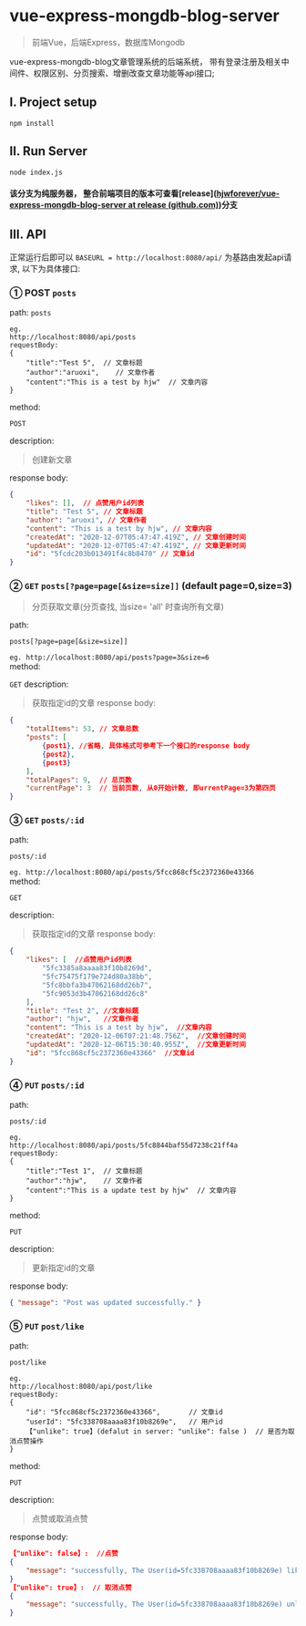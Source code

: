 # vue-express-mongdb-blog-server

>前端Vue，后端Express，数据库Mongodb 

vue-express-mongdb-blog文章管理系统的后端系统，
带有登录注册及相关中间件、权限区别、分页搜索、增删改查文章功能等api接口;



## Ⅰ. Project setup

```
npm install
```

## Ⅱ. Run Server

```
node index.js
```

#### 该分支为纯服务器， 整合前端项目的版本可查看[release]([hjwforever/vue-express-mongdb-blog-server at release (github.com)](https://github.com/hjwforever/vue-express-mongdb-blog-server/tree/release))分支



## Ⅲ. API

正常运行后即可以 ```BASEURL = http://localhost:8080/api/``` 为基路由发起api请求, 以下为具体接口:



### ① POST `posts`

path: `posts   `<br>

```
eg. 
http://localhost:8080/api/posts
requestBody:
{
    "title":"Test 5",  // 文章标题
    "author":"aruoxi",    // 文章作者
    "content":"This is a test by hjw"  // 文章内容
}
```

method: 

`POST`

description: 

>创建新文章

response body: 

```json
{
    "likes": [],  // 点赞用户id列表
    "title": "Test 5", // 文章标题
    "author": "aruoxi", // 文章作者
    "content": "This is a test by hjw", // 文章内容
    "createdAt": "2020-12-07T05:47:47.419Z", // 文章创建时间
    "updatedAt": "2020-12-07T05:47:47.419Z", // 文章更新时间
    "id": "5fcdc203b013491f4c8b8470" // 文章id
}
```





### ②  `GET` `posts[?page=page[&size=size]]` (default page=0,size=3)  

>分页获取文章(分页查找, 当size= 'all' 时查询所有文章)

path: 

`posts[?page=page[&size=size]]`

`eg. http://localhost:8080/api/posts?page=3&size=6`   
method: 

`GET`
description: 

>获取指定id的文章 
>response body: 

```json
{
    "totalItems": 53, // 文章总数
    "posts": [
        {post1}, //省略, 具体格式可参考下一个接口的response body
        {post2},
        {post3}
    ],
    "totalPages": 9,  // 总页数
    "currentPage": 3  // 当前页数, 从0开始计数, 即urrentPage=3为第四页
}
```



### ③ `GET` `posts/:id`

path:

 `posts/:id   `

`eg. http://localhost:8080/api/posts/5fcc868cf5c2372360e43366`   
method:

 `GET`

description: 

>获取指定id的文章 
>response body: 

```json
{
    "likes": [  //点赞用户id列表
        "5fc3385a8aaaa83f10b8269d",
        "5fc75475f179e724d80a38bb",
        "5fc8bbfa3b47062168dd26b7",
        "5fc9053d3b47062168dd26c8"
    ],
    "title": "Test 2", //文章标题
    "author": "hjw",   //文章作者
    "content": "This is a test by hjw",  //文章内容
    "createdAt": "2020-12-06T07:21:48.756Z",  //文章创建时间
    "updatedAt": "2020-12-06T15:30:40.955Z",  //文章更新时间
    "id": "5fcc868cf5c2372360e43366"  //文章id
}
```



### ④ `PUT` `posts/:id`

path:

 `posts/:id   `

```
eg. 
http://localhost:8080/api/posts/5fc8844baf55d7238c21ff4a
requestBody:
{
    "title":"Test 1",  // 文章标题
    "author":"hjw",    // 文章作者
    "content":"This is a update test by hjw"  // 文章内容
}
```

method: 

`PUT`

description: 

>更新指定id的文章 

response body: 

```json
{ "message": "Post was updated successfully." }
```



### ⑤ `PUT` `post/like`

path: 

`post/like   `

```
eg. 
http://localhost:8080/api/post/like
requestBody:
{
    "id": "5fcc868cf5c2372360e43366",       // 文章id
    "userId": "5fc338708aaaa83f10b8269e",   // 用户id
    【"unlike": true】(defalut in server: "unlike": false )  // 是否为取消点赞操作
}
```

method: 

`PUT`

description: 

>点赞或取消点赞

response body: 

```json
【"unlike": false】:  //点赞
{ 
    "message": "successfully, The User(id=5fc338708aaaa83f10b8269e) liked  the Post(id=5fcc868cf5c2372360e43366)!"
}
【"unlike": true】:  // 取消点赞
{
    "message": "successfully, The User(id=5fc338708aaaa83f10b8269e) unliked  the Post(id=5fcc868cf5c2372360e43366)!"
}
```
